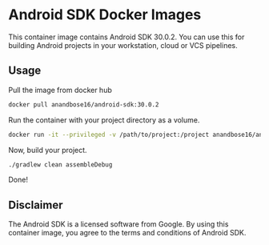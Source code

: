 # Android SDK Docker Images
This container image contains Android SDK 30.0.2. You can use this for building Android projects in your workstation, cloud or VCS pipelines.

## Usage

Pull the image from docker hub

```bash
docker pull anandbose16/android-sdk:30.0.2
```
Run the container with your project directory as a volume.

```bash
docker run -it --privileged -v /path/to/project:/project anandbose16/android-sdk:30.0.2 /bin/bash
```
Now, build your project.
```bash
./gradlew clean assembleDebug
```
Done!
## Disclaimer
The Android SDK is a licensed software from Google. By using this container image, you agree to the terms and conditions of Android SDK.
